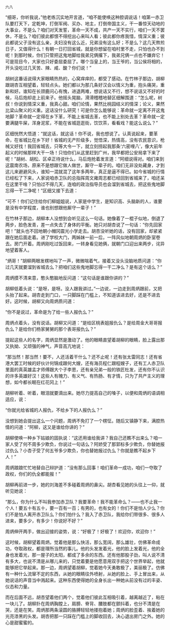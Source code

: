    六八 

   “细哥，你听我说，”他老练沉实地开言道，“咱不能使唤这种腔调说话！咱第一赤卫队要打天下，定乾坤，打倒军阀、买办、地主，打倒帝国主义，干一番惊天动地的大事业，不是么？咱们对天发誓，革命一天不成，共产一天不实行，咱们一天不罢休，不是么？咱们彼此都恨不得挖出心来叫人看；彼此都你疼我惜，情深义重；彼此都说父子没有这么亲，夫妇没有这么近，兄弟没有这么好；不是么？这几天熬煎日子，又值得什么！有朝一日打回省城，就是你想留在咱村里不走，只怕也办不到呢！到那时候，你们只管把这鬼地脚给我弟兄俩撂下，我弟兄俩一点也不嫌弃它！可是现目今，大家也只好委屈委屈了。哪个当皇上的，当王爷的，当公侯将相的，开头没吃过几天苦、辣、咸、酸？你们说！”

   胡树这番话说得大家眼睛热热的，心窝痒痒的，都受了感动。在竹林子那边，胡柳跟胡杏互相望着，轻轻点头。她们都以为那几条好汉会以情义为重，抱头痛哭，重新和好。谁知在长颈鹿问心有愧，进退两难，想说话又不行，想不说话又不好的时候，马后炮却走上前来子。他摇头晃脑，滑滑稽稽地替区细解围道：“怎么呢，树叔！你说到情深义重，我真心甜。咱们论情，果然比桃园结义的情深；论义，果然比梁山聚义的义重。这话没什么研究！可是你怎么能够说：革命就一定离不开这鬼地脚？革命就一定得在乡下革，不能上省城去革，也不能上别处去革？革命就一定要满腿牛屎，浑身泥浆，不能在省城逛逛街，饮饮茶，看看戏？能这么说么？”

   区细恍然大悟道：“就这话，就这话！你不说，我也想说了。认真说起来，要革命，在省城比在乡下好！省城的无产阶级多，觉悟深，热情高，没有农民意识，枪械又好找！我回省城去，只等大令一下，就立刻捞起我那条‘六密哩八’，像大前年起义的时候那样大干一场！只怕你们从这里赶到广州，我早都把公安局拿下来了呢！”胡树、胡松、区卓正待说什么，马后炮抢着发言道：“阿细说得对。咱们来到这震南农场，原来不是想跟它做人做世，厮守一辈子的。咱们无非没处藏身，才到这儿来避避风头，谁知一混就混了这年多两年，真正是逼不得已。如今省城的行情已经松了下来，人家说咱赤卫队的总指挥周文雍周志都已经回到省城来了，咱还呆在这里干啥？只怕过不得几天，连咱的政治指导员也会溜到省城去，把这些鬼地脚忘得一干二净呢！”区细又接下去道：

   “可不！你们记住给你们柳姐姐说，人家是中学生，是知识高、头脑新的人，谁要是没有中学程度，谁也别想跟他厮守一辈子！”

   在竹林子那边，胡柳本人没想到会听见这么一句话。她像着了一棍子似地，倒退了两步，脸色发青，差一点失去了身体的平衡。她只对胡杏说了一句话：“你先回家吧！”就头也不回地朝小帽冈震光小学走去。胡杏没听她的话，没有回家，却紧紧跟在她后面走着。进了学校大门，两姊妹一前一后，一阵风似地朝周炳的卧室卷去。房门开着。周炳刚吃过饭回来，一转身看见她俩，就朝门口迎出来两步，诧异地望着客人。

   “炳哥！”胡柳两眼发楞地叫了一声，微微喘着气，接着又没头没脑地质问道：“你过几天就要溜到省城去么？把咱们这些鬼地脚忘得一干二净么？是有这个话么？”

   周炳摸不清来意，憨头憨脑地反问道：“这句话是谁跟你讲的？”

   胡柳低着头说：“是呀，是呀。没人跟我讲过。”一边说，一边走到周炳跟前，又把头抬了起来。胡杏走到门口，一只脚踩在门槛上，不知道该进去好，还是不进去好。这时候，胡柳又向周炳质问道：

   “你不是说过，革命是为了给一些人报仇么？”

   周炳点着头，没有说话。胡柳又问道：“是给区桃表姐报仇么？是给周金大哥哥报仇么？是给你们杨家舅舅的那个表哥报仇么？”

   提起这些人的名字，周炳显然是激动了。他的眼睛直望着胡柳的眼睛，脸上露出那又执拗、又顽强的神气，声音高亢地说：

   “那当然！那当然！要不，人还活着干什么？还不止呢！还有张太雷同志！还有省港大罢工时候的好伙计何锦成跟何大嫂，还有海员程仁跟程嫂子，还有工人赤卫队里面的真英雄孟才师傅跟大个子李恩，还有亲兄弟一般的铁匠杜发，还有你不认识的许多英雄好汉！这些人有魄力、有义气、有热肠、有才情，只为了共产主义的理想，如今都长眠在红花冈上！”

   胡柳听着、听着，眼泪就要滴出来。她尽力提高自己的嗓子，以便和周炳的语调相适应，说：

   “你就光给省城的人报仇，不给乡下的人报仇么？”

   没想到她会提出这么一个问题，周炳不免打了一个楞怔。随后又镇静下来，满腔热情的问道：“阿柳，这又是谁给你讲的？”

   胡柳使唤一种乡下姑娘的固执说：“这还用谁给我讲？我自己还瞧不出来么？咱一家人受了何不周多少欺负，你说过一句话么？阿娇受了那郭标多少欺负，你替她报过仇么？小杏子受了何五爷多少欺负，你也替她报过仇么？你就是瞧不起乡下人！”

   周炳踉踉忙忙地替自己辩护道：“没有那么回事！咱们革命一成功，咱们一夺取了政权，你们的仇全都能报！”

   胡柳再前进一步，她的刘海差不多碰着周炳的鼻尖。胡杏看见她的头往上一仰，就听见她说：

   “那么，你为什么不叫我参加赤卫队？我要革命！我不能革命么？——也不止我一个人！要五十有五十，要一百有一百；有男的，也有女的！你们不是怕人少么？你们不是怕人离开赤卫队么？你们怕什么？我入了赤卫队，我给你们带很多、很多人进来，要多少，有多少！你说好不好？”

   周炳伸开两手，做出迎接的姿势，说：“好极了！好极了！欢迎你，欢迎你！”

   这时候，胡柳望着周炳，觉着他是那么快活，那么宽阔，那么雄壮，仿佛革命成功，夺取政权，都是理所当然的事儿。他的头发发着光，他的脸上发着光，他的全身也发着光，那一屋子的太阳，都成了多余的东西。还有他那股子劲，叫人说不清有多大，也说不清是从哪儿来的，只觉着要是他愿意用双手把这个世界举起，他就能够把它举起来。那一边，周炳望着胡柳，觉着她今天勇敢极了，美丽极了。仿佛有一种什么流窜不定的东西，从她的眼睛往外喷射，从她的脸上、手上冒出来，从她说话的声音当中溅起来。这种东西使得她的全身长出一种她从前没有过的丰姿、仪态和力量。

   而在后面不远，胡杏望着他们两个，觉着他们彼此互相吸引着，越离越近了，粘在一块儿了。胡柳扑在周炳胸膛上，肩膀、脊背、腰肢都在颤抖着，也分不清是在哭，还是在笑。周炳那两条滚圆的胳膊轻轻地搂抱着她；周炳的脸歪着、挨着她的光亮漆黑的头发。胡杏把那一只踩在门槛上的脚收回去，决心退出房门之外。她的心是甜蜜蜜的。


